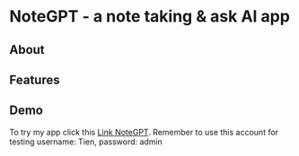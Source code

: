 # NoteGPT - a note taking & ask AI app
## About
## Features
## Demo
To try my app click this [Link NoteGPT](https://tiend98.github.io/noteGPT/). Remember to use this account for testing username: Tien, password: admin
